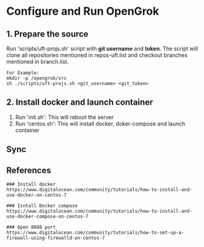 
# Configure and Run OpenGrok

## 1. Prepare the source
Run 'scripts/uft-projs.sh' script with **git username** and **token**. The script will clone all repositories mentioned in repos-uft.list and checkout branches mentioned in branch.list.

```
For Example:
mkdir -p /opengrok/src
sh ./scripts/uft-projs.sh <git_username> <git_token>
```

## 2. Install docker and launch container

1. Run 'init.sh': This will reboot the server
2. Run 'centos.sh': This will install docker, doker-compose and launch container

## Sync



## References
```
### Install docker
https://www.digitalocean.com/community/tutorials/how-to-install-and-use-docker-on-centos-7

### Isntall Docker compose
https://www.digitalocean.com/community/tutorials/how-to-install-and-use-docker-compose-on-centos-7

### Open 8080 port
https://www.digitalocean.com/community/tutorials/how-to-set-up-a-firewall-using-firewalld-on-centos-7

```

